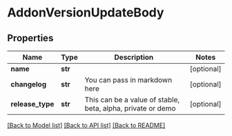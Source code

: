 # AddonVersionUpdateBody

## Properties
Name | Type | Description | Notes
------------ | ------------- | ------------- | -------------
**name** | **str** |  | [optional] 
**changelog** | **str** | You can pass in markdown here  | [optional] 
**release_type** | **str** | This can be a value of stable, beta, alpha, private or demo  | [optional] 

[[Back to Model list]](../README.md#documentation-for-models) [[Back to API list]](../README.md#documentation-for-api-endpoints) [[Back to README]](../README.md)


